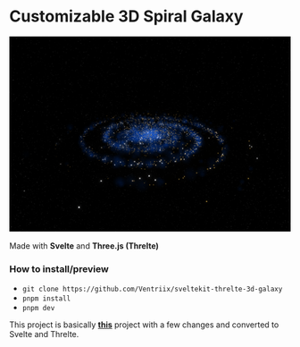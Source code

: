 # Customizable 3D Spiral Galaxy

![Screenshot](screenshot.png)

Made with **Svelte** and **Three.js (Threlte)**

### How to install/preview

- `git clone https://github.com/Ventriix/sveltekit-threlte-3d-galaxy`
- `pnpm install`
- `pnpm dev`

This project is basically **[this](https://github.com/pickles976/GalaxyThreeJS)** project with a few changes and converted to Svelte and Threlte.
